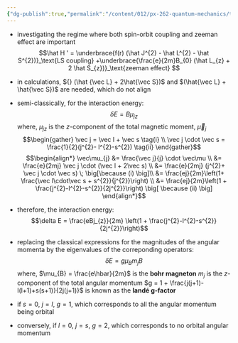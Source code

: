 ```yaml
---
{"dg-publish":true,"permalink":"/content/012/px-262-quantum-mechanics/term-1/g-additional-interactions/px-262-g7c-weak-field-zeeman-effect/","noteIcon":"1","created":"2024-11-26T11:41:04.286+00:00","updated":"2024-12-21T15:15:17.911+00:00"}
---
```


- investigating the regime where both spin-orbit coupling and zeeman effect are important
$$\hat H '  = \underbrace{f(r) (\hat J^{2} - \hat L^{2} - \hat S^{2})}_\text{LS coupling} +\underbrace{\frac{e}{2m}B_{0} (\hat L_{z} + 2 \hat S_{z})}_\text{zeeman effect} $$
- in calculations, ${} (\hat {\vec L} + 2\hat{\vec S})$ and $(\hat{\vec L} + \hat{\vec S})$ are needed, which do not align
- semi-classically, for the interaction energy:
$$\delta E = B \mu_{jz}$$
	where, $\mu_{jz}$ is the $z$-component of the total magnetic moment, $\vec \mu_{j}$
$$\begin{gather}
\vec j = \vec l + \vec s \tag{i} \\
\vec j \cdot \vec s = \frac{1}{2}(j^{2}- l^{2}-s^{2}) \tag{ii}
\end{gather}$$
$$\begin{align*}
\vec\mu_{j} &= \frac{\vec j}{j} \cdot \vec\mu \\
&= \frac{e}{2mj} \vec j \cdot (\vec l + 2\vec s) \\
&= \frac{e}{2mj} (j^{2}+ \vec j \cdot \vec s)  \; \big[\because (i) \big]\\
&= \frac{ej}{2m}\left(1+ \frac{\vec l\cdot\vec s + s^{2}}{j^{2}}\right) \\
&= \frac{ej}{2m}\left(1 + \frac{j^{2}-l^{2}-s^{2}}{2j^{2}}\right) \big[ \because (ii) \big]
\end{align*}$$

- therefore, the interaction energy:
$$\delta E = \frac{eBj_{z}}{2m} \left(1 + \frac{j^{2}-l^{2}-s^{2}}{2j^{2}}\right)$$
- replacing the classical expressions for the magnitudes of the angular momenta by the eigenvalues of the correponding operators:
$$\delta E = g \mu_{B}m_{j}B$$
	where, 
		$\mu_{B} = \frac{e\hbar}{2m}$ is the **bohr magneton**
		$m_{j}$ is the $z$-component of the total angular momentum
		$g = 1 + \frac{j(j+1)-l(l+1)+s(s+1)}{2j(j+1)}$ is known as the **landé g-factor**
	
- if $s=0$, $j=l$, $g=1$, which corresponds to all the angular momentum being orbital
- conversely, if $l=0$, $j=s$, $g=2$, which corresponds to no orbital angular momentum
